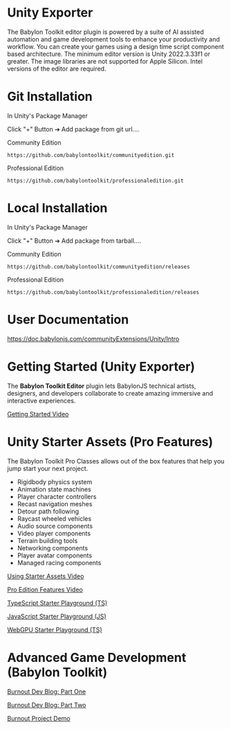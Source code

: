 # Unity Exporter

The Babylon Toolkit editor plugin is powered by a suite of AI assisted automation and game development tools to enhance your productivity and workflow. You can create your games using a design time script component based architecture. The minimum editor version is Unity 2022.3.33f1 or greater. The image libraries are not supported for Apple Silicon. Intel versions of the editor are required.


# Git Installation

In Unity's Package Manager

Click "+" Button ➔ Add package from git url....

Community Edition
```
https://github.com/babylontoolkit/communityedition.git
```

Professional Edition
```
https://github.com/babylontoolkit/professionaledition.git
```


# Local Installation

In Unity's Package Manager

Click "+" Button ➔ Add package from tarball....

Community Edition
```
https://github.com/babylontoolkit/communityedition/releases
```

Professional Edition
```
https://github.com/babylontoolkit/professionaledition/releases
```


# User Documentation

https://doc.babylonjs.com/communityExtensions/Unity/Intro


# Getting Started (Unity Exporter)

The **Babylon Toolkit Editor** plugin lets BabylonJS technical artists, designers, and developers collaborate to create amazing immersive and interactive experiences.

<a target="_blank" href="https://www.youtube.com/watch?v=d1spQKztIZI&list=PLQjLia99I6qDtO16j-ia64xC5r8ps09bB&index=1&pp=gAQBiAQB">Getting Started Video</a>


# Unity Starter Assets (Pro Features)

The Babylon Toolkit Pro Classes allows out of the box features that help you jump start your next project.

- Rigidbody physics system
- Animation state machines
- Player character controllers
- Recast navigation meshes
- Detour path following
- Raycast wheeled vehicles
- Audio source components
- Video player components
- Terrain building tools
- Networking components
- Player avatar components
- Managed racing components

<a target="_blank" href="https://www.youtube.com/watch?v=qrXDwPhQNfY&list=PLQjLia99I6qDtO16j-ia64xC5r8ps09bB&index=2&t=53s&pp=gAQBiAQB">Using Starter Assets Video</a>

<a target="_blank" href="https://www.youtube.com/watch?v=YTlp_ut53wo&list=PLQjLia99I6qDtO16j-ia64xC5r8ps09bB&index=3&pp=gAQBiAQB">Pro Edition Features Video</a>

<a target="_blank" href="https://playground.babylonjs.com/index.html?BabylonToolkit#V9AUOR">TypeScript Starter Playground (TS)</a>

<a target="_blank" href="https://playground.babylonjs.com/index.html?BabylonToolkit#GJWO5O">JavaScript Starter Playground (JS)</a>

<a target="_blank" href="https://playground.babylonjs.com/index.html?webgpu&BabylonToolkit#TWDYSM">WebGPU Starter Playground (TS)</a>



# Advanced Game Development (Babylon Toolkit)

<a target="_blank" href="https://www.youtube.com/watch?v=jsMJp00d1E8&list=PLQjLia99I6qAaof4M3KDkL59jQ2oqAHUb&index=1&t=665s&pp=gAQBiAQB">Burnout Dev Blog: Part One</a>

<a target="_blank" href="https://www.youtube.com/watch?v=d25x5hlhL4A&list=PLQjLia99I6qAaof4M3KDkL59jQ2oqAHUb&index=2&t=571s&pp=gAQBiAQB">Burnout Dev Blog: Part Two</a>

<a target="_blank" href="https://www.babylontoolkit.com/racer">Burnout Project Demo</a>
